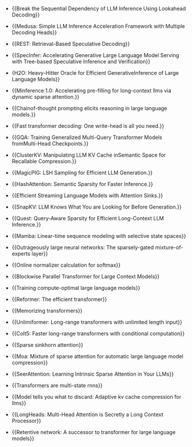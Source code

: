 * {{Break the Sequential Dependency of LLM Inference Using Lookahead Decoding}}

* {{Medusa: Simple LLM Inference Acceleration Framework with Multiple Decoding Heads}}

* {{REST: Retrieval-Based Speculative Decoding}}

* {{SpecInfer: Accelerating Generative Large Language Model Serving with Tree-based Speculative Inference and Verification}}

* {H2O: Heavy-Hitter Oracle for Efficient GenerativeInference of Large Language Models}} 

* {{Minference 1.0: Accelerating pre-filling for long-context llms via dynamic sparse attention.}}

* {{Chainof-thought prompting elicits reasoning in large language models.}}

* {{Fast transformer decoding: One write-head is all you need.}}

* {{GQA: Training Generalized Multi-Query Transformer Models fromMulti-Head Checkpoints.}}

* {{ClusterKV: Manipulating LLM KV Cache inSemantic Space for Recallable Compression.}}

* {{MagicPIG: LSH Sampling for Efficient LLM Generation.}}

* {{HashAttention: Semantic Sparsity for Faster Inference.}}

* {{Efficient Streaming Language Models with Attention Sinks.}}

* {{SnapKV: LLM Knows What You are Looking for Before Generation.}}

* {{Quest: Query-Aware Sparsity for Efficient Long-Context LLM Inference.}} 

* {{Mamba: Linear-time sequence modeling with selective state spaces}}

* {{Outrageously large neural networks: The sparsely-gated mixture-of-experts layer}}

* {{Online normalizer calculation for softmax}}

* {{Blockwise Parallel Transformer for Large Context Models}}

* {{Training compute-optimal large language models}}

* {{Reformer: The efficient transformer}}

* {{Memorizing transformers}}

* {{Unlimiformer: Long-range transformers with unlimited length input}}

* {{Colt5: Faster long-range transformers with conditional computation}}

* {{Sparse sinkhorn attention}}

* {{Moa: Mixture of sparse attention for automatic large language model compression}}

* {{SeerAttention: Learning Intrinsic Sparse Attention in Your LLMs}}

* {{Transformers are multi-state rnns}}

* {{Model tells you what to discard: Adaptive kv cache compression for llms}}

* {{LongHeads: Multi-Head Attention is Secretly a Long Context Processor}}

* {{Retentive network: A successor to transformer for large language models}}
